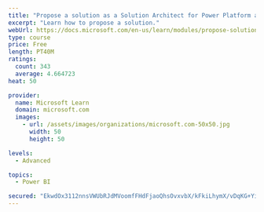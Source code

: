```yaml
---
title: "Propose a solution as a Solution Architect for Power Platform and Dynamics 365"
excerpt: "Learn how to propose a solution."
webUrl: https://docs.microsoft.com/en-us/learn/modules/propose-solution/
type: course
price: Free
length: PT40M
ratings:
  count: 343
  average: 4.664723
heat: 50

provider:
  name: Microsoft Learn
  domain: microsoft.com
  images:
    - url: /assets/images/organizations/microsoft.com-50x50.jpg
      width: 50
      height: 50

levels:
  - Advanced

topics:
  - Power BI

secured: "EkwdOx3112nnsVWUbRJdMVoomfFHdFjaoQhsOvxvbX/kFkiLhymX/vDqKG+YiR83FMErqEt3yz6zIBHm3cAoEtiLzrLl1ph4sw0n10xAJqSSKH57xxolQyBK1LtpJBSIjgUgiHzHh1nZKqF8yFMgw+ok3EJrmpPKNRDwcLGRCqZ4fcQMk5rNIrPy0kajT3IUZOHAVy4IvC2AJO7t3WPvQuRk2wun8oznril0puaFeefnU70nRRrG1pkQvcSp28f7RplHqCXM9Dqt1OEUi0KAIsvQNYd4WCet+G0foANjlhTMNCAv65taFZo/d7yFFKTYswkRfKGEw/tRbrv0TWG+5eYLT9fZ5yHt5mpB9tCX7YziJLWC/ROPIMoSjpsGP9AqD1BNbmnetMffCqhSUwPlBYDEI+zQZzmsRgKBqB3Zf3I=;G2rRz6wQOZ6D+OPGccTQ8g=="
---
```



